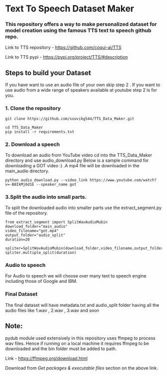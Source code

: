 # Text To Speech Dataset Maker

### This repository offers a way to make personalized dataset for model creation using the famous TTS text to speech github repo.

Link to TTS repository - https://github.com/coqui-ai/TTS

Link to TTS pypi - https://pypi.org/project/TTS/#description

## Steps to build your Dataset
If you have want to use an audio file of your own skip step 2 . If you want to use audio from a wide range of speakers available at youtube step 2 is for you.

### 1. Clone the repository
```
git clone https://github.com/souvikg544/TTS_Data_Maker.git
```
```
cd TTS_Data_Maker
pip install -r requirements.txt
```

### 2. Download a speech
To download an audio from YouTube video cd into the TTS_Data_Maker directory and use audio_download.py
Below is a sample command for downloading a GOT video :) .A mp4 file will be downloaded in the main_audio directory.
```
python audio_download.py --video_link https://www.youtube.com/watch?v=-B8IkMj6d1E --speaker_name got

```


### 3.Split the audio into small parts.
To split the downloaded audio into smaller parts use the extract_segment.py file of the repository.

```
from extract_segment import SplitWavAudioMubin
download_folder="main_audio"
video_filename="got.mp4"
output_folder="audio_split"
duration=20

spliter=SplitWavAudioMubin(download_folder,video_filename,output_folder)
spliter.multiple_split(duration)

```

### Audio to speech 

For Audio to speech we will choose over many text to speech engine including those of Google and IBM.


### Final Dataset
The final dataset will have metadata.txt and audio_split folder having all the audio files like 1.wav , 2.wav , 3.wav and soon


## Note: 
pydub module used extensively in this repository uses ffmpeg to process wav files. Hence if
running on a local machine it requires ffmpeg to be downloaded and the bin folder must be added to path.

Link - https://ffmpeg.org/download.html

Download from *Get packages & executable files* section on the above link.
